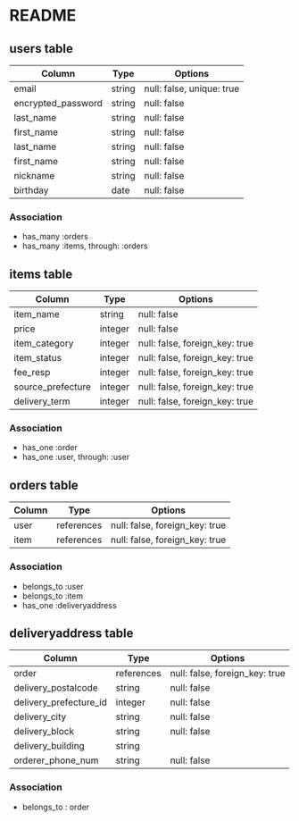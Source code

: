 # README

## users table
| Column             | Type    | Options                   |
| ------------------ | ------- | ------------------------- |
| email              | string  | null: false, unique: true |
| encrypted_password | string  | null: false               |
| last_name          | string  | null: false               |
| first_name         | string  | null: false               |
| last_name          | string  | null: false               |
| first_name         | string  | null: false               |
| nickname           | string  | null: false               |
| birthday           | date    | null: false               |
### Association
- has_many :orders
- has_many :items, through: :orders


## items table
| Column            | Type       | Options                        |
| ----------------- | ---------- | ------------------------------ |
| item_name         | string     | null: false                    |
| price             | integer    | null: false                    |
| item_category     | integer    | null: false, foreign_key: true |
| item_status       | integer    | null: false, foreign_key: true |
| fee_resp          | integer    | null: false, foreign_key: true |
| source_prefecture | integer    | null: false, foreign_key: true |
| delivery_term     | integer    | null: false, foreign_key: true |
### Association
- has_one :order
- has_one :user, through: :user


## orders table
| Column              | Type       | Options                        |
| ------------------- | ---------- | ------------------------------ |
| user                | references | null: false, foreign_key: true |
| item                | references | null: false, foreign_key: true |
### Association
- belongs_to :user
- belongs_to :item
- has_one :deliveryaddress


## deliveryaddress table
| Column                 | Type       | Options                        |
| ---------------------- | ---------- | ------------------------------ |
| order                  | references | null: false, foreign_key: true |
| delivery_postalcode    | string     | null: false                    |
| delivery_prefecture_id | integer    | null: false                    |
| delivery_city          | string     | null: false                    |
| delivery_block         | string     | null: false                    |
| delivery_building      | string     |                                |
| orderer_phone_num      | string     | null: false                    |
### Association
- belongs_to : order
